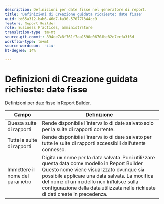```yaml
---
description: Definizioni per date fisse nel generatore di report.
title: 'Definizioni di Creazione guidata richieste: date fisse'
uuid: bd65a312-bab6-46d7-ba30-570777344cc9
feature: Report Builder
role: Business Practices, amministratore
translation-type: tm+mt
source-git-commit: 894ee7a8f761f7aa2590e06708be82e7ecfa3f6d
workflow-type: tm+mt
source-wordcount: '114'
ht-degree: 14%

---
```



# Definizioni di Creazione guidata richieste: date fisse

Definizioni per date fisse in Report Builder.

| Campo | Definizione |
|--- |--- |
| Questa suite di rapporti | Rende disponibile l’intervallo di date salvato solo per la suite di rapporti corrente. |
| Tutte le suite di rapporti | Rende disponibile l’intervallo di date salvato per tutte le suite di rapporti accessibili dall’utente connesso. |
| Immettere il nome del parametro | Digita un nome per la data salvata. Puoi utilizzare questa data come modello in Report Builder. Questo nome viene visualizzato ovunque sia possibile applicare una data salvata. La modifica del nome di un modello non influisce sulla configurazione della data utilizzata nelle richieste di dati create in precedenza. |
